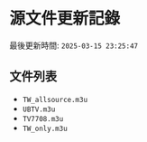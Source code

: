 # 源文件更新記錄

最後更新時間: `2025-03-15 23:25:47`

## 文件列表
- `TW_allsource.m3u`
- `UBTV.m3u`
- `TV7708.m3u`
- `TW_only.m3u`
